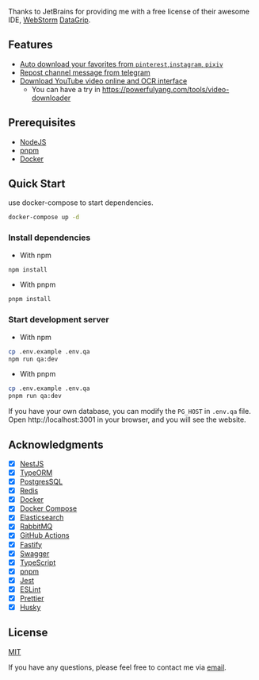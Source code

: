 Thanks to JetBrains for providing me with a free license of their awesome IDE, [WebStorm](https://www.jetbrains.com/webstorm/) [DataGrip](https://www.jetbrains.com/datagrip/).

## Features

- [Auto download your favorites from `pinterest`,`instagram`, `pixiv`](./src/schedule)
- [Repost channel message from telegram](./src/libs/telegram-bot)
- [Download YouTube video online and OCR interface](./src/tools)
  - You can have a try in https://powerfulyang.com/tools/video-downloader

## Prerequisites

- [NodeJS](https://nodejs.org/en/download/)
- [pnpm](https://pnpm.io/installation)
- [Docker](https://www.docker.com/products/docker-desktop)

## Quick Start

use docker-compose to start dependencies.

```bash
docker-compose up -d
```

### Install dependencies

- With npm

```bash
npm install
```

- With pnpm

```bash
pnpm install
```

### Start development server

- With npm

```bash
cp .env.example .env.qa
npm run qa:dev
```

- With pnpm

```bash
cp .env.example .env.qa
pnpm run qa:dev
```

If you have your own database, you can modify the `PG_HOST` in `.env.qa` file.  
Open http://localhost:3001 in your browser, and you will see the website.

## Acknowledgments

- [x] [NestJS](https://nestjs.com/)
- [x] [TypeORM](https://typeorm.io/#/)
- [x] [PostgresSQL](https://www.postgresql.org/)
- [x] [Redis](https://redis.io/)
- [x] [Docker](https://www.docker.com/)
- [x] [Docker Compose](https://docs.docker.com/compose/)
- [x] [Elasticsearch](https://www.elastic.co/)
- [x] [RabbitMQ](https://www.rabbitmq.com/)
- [x] [GitHub Actions](https://github.com/features/actions)
- [x] [Fastify](https://www.fastify.io/)
- [x] [Swagger](https://swagger.io/)
- [x] [TypeScript](https://www.typescriptlang.org/)
- [x] [pnpm](https://pnpm.io/)
- [x] [Jest](https://jestjs.io/)
- [x] [ESLint](https://eslint.org/)
- [x] [Prettier](https://prettier.io/)
- [x] [Husky](https://typicode.github.io/husky/#/)

## License

[MIT](./LICENSE)

If you have any questions, please feel free to contact me via [email](mailto:i@powerfulyang.com).
